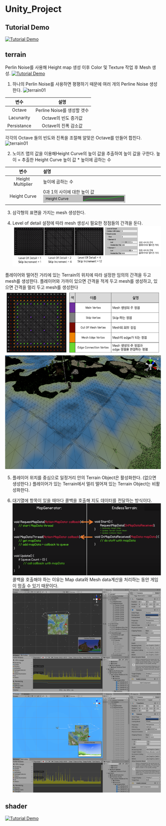 # Unity_Project

## Tutorial Demo
[![Tutorial Demo](https://img.youtube.com/vi/1BVbqHLKkmM/maxresdefault.jpg)](https://youtu.be/1BVbqHLKkmM)



## terrain
Perlin Noise를 사용해 Height map 생성 이후 Color 및 Texture 작업 후 Mesh 생성.
[![Tutorial Demo](https://img.youtube.com/vi/foPcw3q9s14/sddefault.jpg)](https://youtu.be/foPcw3q9s14)

1. 하나의 Perlin Noise를 사용하면 평평하기 때문에 여러 개의 Perline Noise 생성한다.
![terrain01](./readme/terrain/01.png=x100)

| 변수 | 설명 |
| :--------: | :------: |
| Octave | Perline Noise를 생성할 갯수 |
| Lacunarity | Octave의 빈도 증가값 |
| Persistance | Octave의 진폭 감소값 |

각각의 Octave 들의 빈도와 진폭을 조절해 알맞은 Octave를 만들어 합친다.
![terrain01](./readme/terrain/03.png=500x)

2. 노이즈 맵의 값을 이용해Height Curve의 높이 값을 추출하여 높이 값을 구한다.
높이 = 추출한 Height Curve 높이 값 * 높이에 곱하는 수 

| 변수 | 설명 |
| :--------: | :------ |
| Height Multiplier | 높이에 곱하는 수  |
| Height Curve | 0과 1의 사이에 대한 높이 값  ![terrain01](./readme/terrain/04.png) |


3. 삼각형의 표면을 가지는 mesh 생성한다.

4. Level of detail 설정에 따라 mesh 생성시 필요한 정점들의 간격을 둔다. 
![terrain01](./readme/terrain/05.png)

플레이어와 떨어진 거리에 있는 Terrain의 위치에 따라 설정한 임의의 간격을 두고 mesh를 생성한다.
플레이어와 가까이 있으면 간격을 적게 두고 mesh를 생성하고, 있으면 간격을 멀리 두고 mesh를 생성한다
![terrain01](./readme/terrain/06.png)
![terrain01](./readme/terrain/07.png)

5. 플레이어 위치를 중심으로 일정거리 안의 Terrain Object은 활성화한다. (없으면 생성한다.)
플레이어가 있는 Terrain에서 멀리 떨어져 있는 Terrain Object는 비활성화한다.

6.	대기열에 항목이 있을 때마다 콜백을 호출해 지도 데이터를 전달하는 방식이다.
![terrain01](./readme/terrain/08.png)
콜백을 호출해야 하는 이유는 Map data와 Mesh data계산을 처리하는 동안 게임이 멈출 수 있기 때문이다. 
![terrain01](./readme/terrain/09.png)
![terrain01](./readme/terrain/10.png)

## shader
[![Tutorial Demo](https://img.youtube.com/vi/3dsQ8QNqF7E/sddefault.jpg)](https://youtu.be/3dsQ8QNqF7E)
